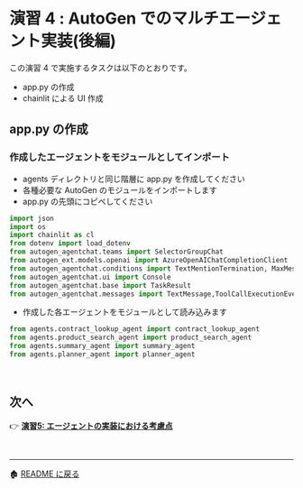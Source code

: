 # 演習 4 : AutoGen でのマルチエージェント実装(後編)

この演習 4 で実施するタスクは以下のとおりです。
- app.py の作成
- chainlit による UI 作成

## app.py の作成
### 作成したエージェントをモジュールとしてインポート
- agents ディレクトリと同じ階層に app.py を作成してください
- 各種必要な AutoGen のモジュールをインポートします
- app.py の先頭にコピペしてください
```　python
import json
import os
import chainlit as cl
from dotenv import load_dotenv
from autogen_agentchat.teams import SelectorGroupChat
from autogen_ext.models.openai import AzureOpenAIChatCompletionClient
from autogen_agentchat.conditions import TextMentionTermination, MaxMessageTermination
from autogen_agentchat.ui import Console
from autogen_agentchat.base import TaskResult
from autogen_agentchat.messages import TextMessage,ToolCallExecutionEvent, ToolCallRequestEvent
```

- 作成した各エージェントをモジュールとして読み込みます
```　python
from agents.contract_lookup_agent import contract_lookup_agent
from agents.product_search_agent import product_search_agent
from agents.summary_agent import summary_agent
from agents.planner_agent import planner_agent
```

<br>

## 次へ

👉 [**演習5: エージェントの実装における考慮点**](ex4.md) 

<br>

<hr>

🏚️ [README に戻る](README.md)